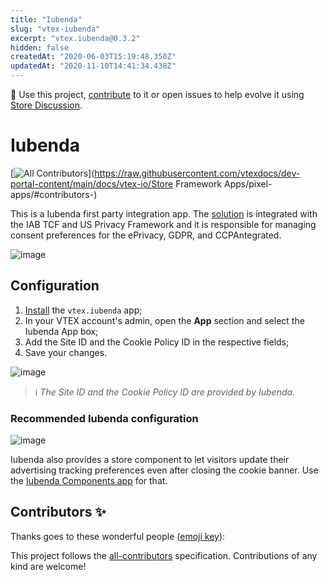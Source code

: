 ```yaml
---
title: "Iubenda"
slug: "vtex-iubenda"
excerpt: "vtex.iubenda@0.3.2"
hidden: false
createdAt: "2020-06-03T15:19:48.350Z"
updatedAt: "2020-11-10T14:41:34.438Z"
---
```

📢 Use this project, [contribute](https://github.com/vtex-apps/iubenda) to it or open issues to help evolve it using [Store Discussion](https://github.com/vtex-apps/store-discussion).

# Iubenda

<!-- prettier-ignore-start -->
<!-- markdownlint-disable -->
<!-- ALL-CONTRIBUTORS-BADGE:START - Do not remove or modify this section -->
[![All Contributors](https://img.shields.io/badge/all_contributors-0-orange.svg?style=flat-square)](https://raw.githubusercontent.com/vtexdocs/dev-portal-content/main/docs/vtex-io/Store Framework Apps/pixel-apps/#contributors-)
<!-- ALL-CONTRIBUTORS-BADGE:END -->
<!-- markdownlint-enable -->
<!-- prettier-ignore-end -->

This is a Iubenda first party integration app. The [solution](https://www.iubenda.com/en/?utm_source=adwords&utm_medium=ppc&utm_campaign=aw_brand_global_exact&utm_term=iubenda&utm_content=336331123145&gclid=EAIaIQobChMI38Tz0Jqg6QIVlwyRCh3KoQtkEAAYASAAEgKtK_D_BwE) is integrated with the IAB TCF and US Privacy Framework and it is responsible for managing consent preferences for the ePrivacy, GDPR, and CCPAntegrated. 

![image](https://cdn.jsdelivr.net/gh/vtexdocs/dev-portal-content@main/images/vtex-iubenda-0.png)

## Configuration

1. [Install](https://vtex.io/docs/recipes/development/installing-an-app/) the `vtex.iubenda` app;
2. In your VTEX account's admin, open the **App** section and select the Iubenda App box;
3. Add the Site ID and the Cookie Policy ID in the respective fields;
4. Save your changes.

![image](https://cdn.jsdelivr.net/gh/vtexdocs/dev-portal-content@main/images/vtex-iubenda-1.png)

> ℹ️ *The Site ID and the Cookie Policy ID are provided by Iubenda*.

### Recommended Iubenda configuration

![image](https://cdn.jsdelivr.net/gh/vtexdocs/dev-portal-content@main/images/vtex-iubenda-2.png)

Iubenda also provides a store component to let visitors update their advertising tracking preferences even after closing the cookie banner. Use the [Iubenda Components app](https://github.com/vtex-apps/iubenda-components) for that.

<!-- DOCS-IGNORE:start -->

## Contributors ✨

Thanks goes to these wonderful people ([emoji key](https://allcontributors.org/docs/en/emoji-key)):

<!-- ALL-CONTRIBUTORS-LIST:START - Do not remove or modify this section -->
<!-- prettier-ignore-start -->
<!-- markdownlint-disable -->
<!-- markdownlint-enable -->
<!-- prettier-ignore-end -->
<!-- ALL-CONTRIBUTORS-LIST:END -->

This project follows the [all-contributors](https://github.com/all-contributors/all-contributors) specification. Contributions of any kind are welcome!

<!-- DOCS-IGNORE:end -->